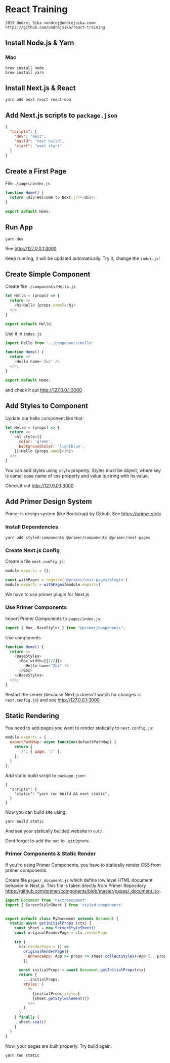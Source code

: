 # React Training

    2019 Ondrej Sika <ondrej@ondrejsika.com>
    https://github.com/ondrejsika/react-training


## Install Node.js & Yarn

### Mac

```
brew install node
brew install yarn
```


## Install Next.js & React

```
yarn add next react react-dom
```

## Add Next.js scripts to `package.json`

```json
{
  "scripts": {
    "dev": "next",
    "build": "next build",
    "start": "next start"
  }
}
```


## Create a First Page

File `./pages/index.js`

```js
function Home() {
  return <div>Welcome to Next.js!</div>;
}

export default Home;
```


## Run App

```
yarn dev
```

See <http://127.0.0.1:3000>

Keep running, it will be updated automatically. Try it, change the `index.js`!

## Create Simple Component

Create file `./components/Hello.js`

```js
let Hello = (props) => {
  return <>
    <h1>Hello {props.name}</h1>
  </>
}

export default Hello;
```

Use it in `index.js`

```js
import Hello from '../components/Hello'

function Home() {
  return <>
    <Hello name='Zuz' />
  </>;
}

export default Home;
```

and check it out <http://127.0.0.1:3000>


## Add Styles to Component

Update our hello component like that:

```js
let Hello = (props) => {
  return <>
    <h1 style={{
      color: 'green',
      backgroundColor: 'lightblue',
    }}>Hello {props.name}</h1>
  </>
}
```

You can add styles using `style` property. Styles must be object, where key is camel case name of css property and value is string with its value.

Check it out <http://127.0.0.1:3000>


## Add Primer Design System

Primer is design system (like Bootstrap) by Github. See <https://primer.style>


### Install Dependencies

```
yarn add styled-components @primer/components @primer/next-pages
```

### Create Next.js Config

Create a file `next.config.js`:

``` js
module.exports = {};

const withPages = require('@primer/next-pages/plugin')
module.exports = withPages(module.exports)
```

We have to use primer plugin for Next.js

### Use Primer Components

Import Primer Components to `pages/index.js`:

``` js
import { Box, BaseStyles } from "@primer/components";
```

Use components

```js
function Home() {
  return <>
    <BaseStyles>
      <Box width={[1/2]}>
        <Hello name="Zuz" />
      </Box>
    </BaseStyles>
  </>;
}
```

Restart the server (because Next.js doesn't watch for changes is `next.config.js`) and see <http://127.0.0.1:3000>


## Static Rendering

You need to add pages you want to render statically to `next.config.js`:

```js
module.exports = {
  exportPathMap: async function(defaultPathMap) {
    return {
      '/': { page: '/' },
    };
  }
};
```

Add static build script to `package.json`:

```
{
  "scripts": {
    "static": "yarn run build && next static",
  }
}
```

Now you can build site using:

```
yarn build static
```

And see your statically builded website in `out/`.

Dont forget to add the `out` to `.gitignore`.


### Primer Components & Static Render

If you're using Primer Components, you have to statically render CSS from primer components.

Create file `pages/_document.js` which define low level HTML document behavior in Next.js. This file is taken drectly from Primer Repository https://github.com/primer/components/blob/master/pages/_document.js>.

```js
import Document from 'next/document'
import { ServerStyleSheet } from 'styled-components'


export default class MyDocument extends Document {
  static async getInitialProps (ctx) {
    const sheet = new ServerStyleSheet()
    const originalRenderPage = ctx.renderPage

    try {
      ctx.renderPage = () =>
        originalRenderPage({
          enhanceApp: App => props => sheet.collectStyles(<App {...props} />)
        })

      const initialProps = await Document.getInitialProps(ctx)
      return {
        ...initialProps,
        styles: (
          <>
            {initialProps.styles}
            {sheet.getStyleElement()}
          </>
        )
      }
    } finally {
      sheet.seal()
    }
  }
}
```

Now, your pages are built properly. Try build again.

```
yarn run static
```
